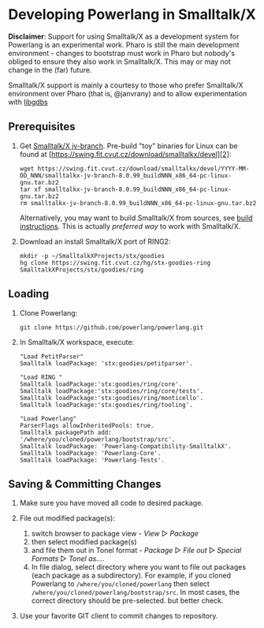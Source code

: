 # Developing Powerlang in Smalltalk/X

**Disclaimer**: Support for using Smalltalk/X as a development system for Powerlang
is an experimental work. Pharo is still the main development environment - changes
to bootstrap must work in Pharo but nobody's obliged to ensure they also work in Smalltalk/X.
This may or may not change in the (far) future.

Smalltalk/X support is mainly a courtesy to those who prefer Smalltalk/X environment over
Pharo (that is, @janvrany) and to allow experimentation with [libgdbs][4]

## Prerequisites

1.  Get [Smalltalk/X jv-branch][1]. Pre-build "toy" binaries for Linux
    can be found at [https://swing.fit.cvut.cz/download/smalltalkx/devel][2]:

        wget https://swing.fit.cvut.cz/download/smalltalkx/devel/YYYY-MM-DD_NNN/smalltalkx-jv-branch-8.0.99_buildNNN_x86_64-pc-linux-gnu.tar.bz2
        tar xf smalltalkx-jv-branch-8.0.99_buildNNN_x86_64-pc-linux-gnu.tar.bz2
        rm smalltalkx-jv-branch-8.0.99_buildNNN_x86_64-pc-linux-gnu.tar.bz2

    Alternatively, you may want to build Smalltalk/X from sources, see
    [build instructions][3]. This is actually *preferred way* to work with
    Smalltalk/X.

2.  Download an install Smalltalk/X port of RING2:

        mkdir -p ~/SmalltalkXProjects/stx/goodies
        hg clone https://swing.fit.cvut.cz/hg/stx-goodies-ring SmalltalkXProjects/stx/goodies/ring

## Loading

1.  Clone Powerlang:

        git clone https://github.com/powerlang/powerlang.git

2.  In Smalltalk/X workspace, execute:

		"Load PetitParser"
        Smalltalk loadPackage: 'stx:goodies/petitparser'.

        "Load RING "
        Smalltalk loadPackage:'stx:goodies/ring/core'.
        Smalltalk loadPackage:'stx:goodies/ring/core/tests'.
        Smalltalk loadPackage:'stx:goodies/ring/monticello'.
        Smalltalk loadPackage:'stx:goodies/ring/tooling'.

        "Load Powerlang"
        ParserFlags allowInheritedPools: true.
        Smalltalk packagePath add: '/where/you/cloned/powerlang/bootstrap/src'.
        Smalltalk loadPackage: 'Powerlang-Compatibility-SmalltalkX'.
        Smalltalk loadPackage: 'Powerlang-Core'.
        Smalltalk loadPackage: 'Powerlang-Tests'.

## Saving & Committing Changes

1.  Make sure you have moved all code to desired package.

2.  File out modified package(s):

       1. switch browser to package view - *View* ▷ *Package*
       2. then select modified package(s)
       3. and file them out in Tonel format - *Package* ▷ *File out* ▷ *Special Formats* ▷ *Tonel as...*.
       4. In file dialog, select directory where you want to file out packages (each package as a subdirectory). For example, if you cloned Powerlang to `/where/you/cloned/powerlang` then select `/where/you/cloned/powerlang/bootstrap/src`. In most cases, the correct directory should be pre-selected. but better check.

3.  Use your favorite GIT client to commit changes to repository.

[1]: https://swing.fit.cvut.cz/projects/stx-jv
[2]: https://swing.fit.cvut.cz/download/smalltalkx/devel
[3]: https://swing.fit.cvut.cz/projects/stx-jv/wiki/Documentation/BuildingStXWithRakefiles
[4]: https://swing.fit.cvut.cz/hg/jv-libgdbs/file/tip/README.md
